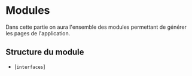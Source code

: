 # Modules 

Dans cette partie on aura l'ensemble des modules permettant de générer les pages de l'application.

## Structure du module

* [`interfaces`]